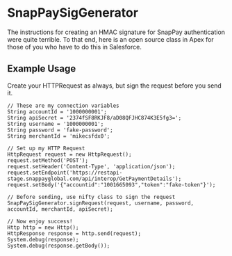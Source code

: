 # SnapPaySigGenerator
The instructions for creating an HMAC signature for SnapPay authentication were quite terrible. To that end, here is an open source class in Apex for those of you who have to do this in Salesforce.
## Example Usage
Create your HTTPRequest as always, but sign the request before you send it.

    // These are my connection variables
    String accountId = '1000000001';
    String apiSecret = '2374fSF8RKJF8/aD08QFJHC874K3E5fg3=';
    String username = '1000000001';
    String password = 'fake-password';
    String merchantId = 'mikecsfdx0';
    
    // Set up my HTTP Request
    HttpRequest request = new HttpRequest();
    request.setMethod('POST');
    request.setHeader('Content-Type', 'application/json');
    request.setEndpoint('https://restapi-stage.snappayglobal.com/api/interop/GetPaymentDetails');
    request.setBody('{"accountid":"1001665093","token":"fake-token"}');
    
    // Before sending, use nifty class to sign the request
    SnapPaySigGenerator.signRequest(request, username, password, accountId, merchantId, apiSecret);
    
    // Now enjoy success!
    Http http = new Http();
    HttpResponse response = http.send(request);
    System.debug(response);
    System.debug(response.getBody());
